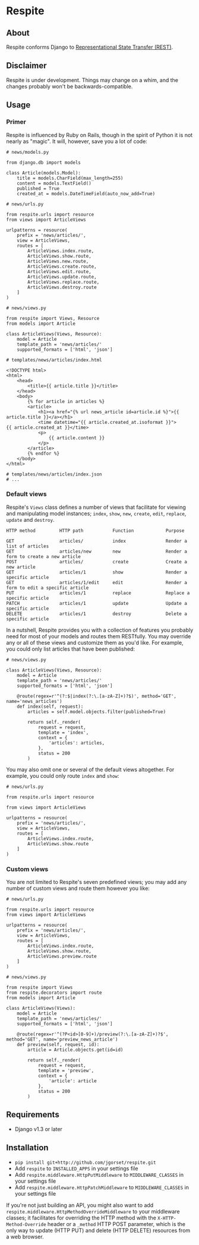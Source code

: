 # Respite

## About

Respite conforms Django to [Representational State Transfer (REST)](http://en.wikipedia.org/wiki/Representational_State_Transfer).

## Disclaimer

Respite is under development. Things may change on a whim, and the changes probably won't be backwards-compatible.

## Usage

### Primer

Respite is influenced by Ruby on Rails, though in the spirit of Python it is not nearly as "magic". It will, however, save you a lot of code:

    # news/models.py
    
    from django.db import models
    
    class Article(models.Model):
        title = models.CharField(max_length=255)
        content = models.TextField()
        published = True
        created_at = models.DateTimeField(auto_now_add=True)

    # news/urls.py
    
    from respite.urls import resource
    from views import ArticleViews
    
    urlpatterns = resource(
        prefix = 'news/articles/',
        view = ArticleViews,
        routes = [
            ArticleViews.index.route,
            ArticleViews.show.route,
            ArticleViews.new.route,
            ArticleViews.create.route,
            ArticleViews.edit.route,
            ArticleViews.update.route,
            ArticleViews.replace.route,
            ArticleViews.destroy.route
        ]
    )

    # news/views.py
    
    from respite import Views, Resource
    from models import Article
    
    class ArticleViews(Views, Resource):
        model = Article
        template_path = 'news/articles/'
        supported_formats = ['html', 'json']
    
    # templates/news/articles/index.html
    
    <!DOCTYPE html>
    <html>
        <head>
            <title>{{ article.title }}</title>
        </head>
        <body>
            {% for article in articles %}
            <article>
                <h1><a href="{% url news_article id=article.id %}">{{ article.title }}</a></h1>
                <time datetime="{{ article.created_at.isoformat }}">{{ article.created_at }}</time>
                <p>
                    {{ article.content }}
                </p>
            </article>
            {% endfor %}
        </body>
    </html>
    
    # templates/news/articles/index.json
    # ...

### Default views

Respite's `Views` class defines a number of views that facilitate for viewing and manipulating model instances;
`index`, `show`, `new`, `create`, `edit`‚ `replace`, `update` and `destroy`.

    HTTP method         HTTP path           Function            Purpose
    
    GET                 articles/           index               Render a list of articles
    GET                 articles/new        new                 Render a form to create a new article
    POST                articles/           create              Create a new article
    GET                 articles/1          show                Render a specific article
    GET                 articles/1/edit     edit                Render a form to edit a specific article
    PUT                 articles/1          replace             Replace a specific article
    PATCH               articles/1          update              Update a specific article
    DELETE              articles/1          destroy             Delete a specific article
    
In a nutshell, Respite provides you with a collection of features you probably need for most of your models and routes them
RESTfully. You may override any or all of these views and customize them as you'd like. For example, you could only list
articles that have been published:

    # news/views.py

    class ArticleViews(Views, Resource):
        model = Article
        template_path = 'news/articles/'
        supported_formats = ['html', 'json']
        
        @route(regex=r'^(?:$|index(?:\.[a-zA-Z]+)?$)', method='GET', name='news_articles')
        def index(self, request):
            articles = self.model.objects.filter(published=True)
            
            return self._render(
                request = request,
                template = 'index',
                context = {
                    'articles': articles,
                },
                status = 200
            )
            
You may also omit one or several of the default views altogether. For example, you could only route `index` and `show`:

    # news/urls.py
    
    from respite.urls import resource
    
    from views import ArticleViews
    
    urlpatterns = resource(
        prefix = 'news/articles/',
        view = ArticleViews,
        routes = [
            ArticleViews.index.route,
            ArticleViews.show.route
        ]
    )
            
### Custom views
            
You are not limited to Respite's seven predefined views; you may add any number of custom views and
route them however you like:

    # news/urls.py
    
    from respite.urls import resource
    from views import ArticleViews
    
    urlpatterns = resource(
        prefix = 'news/articles/',
        view = ArticleViews,
        routes = [
            ArticleViews.index.route,
            ArticleViews.show.route,
            ArticleViews.preview.route
        ]
    )

    # news/views.py

    from respite import Views
    from respite.decorators import route
    from models import Article

    class ArticleViews(Views):
        model = Article
        template_path = 'news/articles/'
        supported_formats = ['html', 'json']
        
        @route(regex=r'^(?P<id>[0-9]+)/preview(?:\.[a-zA-Z]+)?$', method='GET', name='preview_news_article')
        def preview(self, request, id):
            article = Article.objects.get(id=id)
            
            return self._render(
                request = request,
                template = 'preview',
                context = {
                    'article': article
                },
                status = 200
            )


## Requirements

* Django v1.3 or later

## Installation

* `pip install git+http://github.com/jgorset/respite.git`
* Add `respite` to `INSTALLED_APPS` in your settings file
* Add `respite.middleware.HttpPutMiddleware` to `MIDDLEWARE_CLASSES` in your settings file
* Add `respite.middleware.HttpPatchMiddleware` to `MIDDLEWARE_CLASSES` in your settings file

If you're not just building an API, you might also want to add `respite.middleware.HttpMethodOverrideMiddleware`
to your middleware classes; it facilitates for overriding the HTTP method with the `X-HTTP-Method-Override` header or a
`_method` HTTP POST parameter, which is the only way to update (HTTP PUT) and delete (HTTP DELETE) resources from
a web browser.
